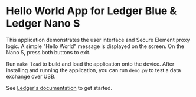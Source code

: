 # Hello World App for Ledger Blue & Ledger Nano S

This application demonstrates the user interface and Secure Element proxy logic.
A simple "Hello World" message is displayed on the screen. On the Nano S, press
both buttons to exit.

Run `make load` to build and load the application onto the device. After
installing and running the application, you can run `demo.py` to test a data
exchange over USB.

See [Ledger's documentation](http://ledger.readthedocs.io) to get started.
